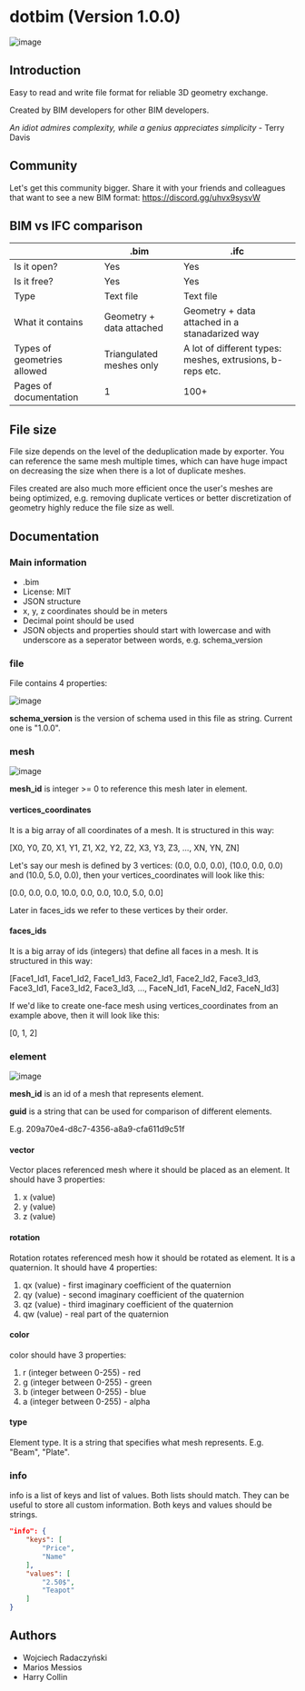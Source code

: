 # dotbim (Version 1.0.0)

![image](https://user-images.githubusercontent.com/47977819/152003486-5d12be0e-43b2-4cf9-a37f-df406781ba11.png)

## Introduction

Easy to read and write file format for reliable 3D geometry exchange.

Created by BIM developers for other BIM developers.

<em>An idiot admires complexity, while a genius appreciates simplicity</em> - Terry Davis

## Community
Let's get this community bigger. Share it with your friends and colleagues that want to see a new BIM format: 
https://discord.gg/uhvx9sysvW

## BIM vs IFC comparison

|                             | .bim                     | .ifc                                                      |
| --------------------------- | ------------------------ | --------------------------------------------------------- |
| Is it open?                 | Yes                      | Yes                                                       |
| Is it free?                 | Yes                      | Yes                                                       |
| Type                        | Text file                | Text file                                                 |
| What it contains            | Geometry + data attached | Geometry + data attached in a stanadarized way            |
| Types of geometries allowed | Triangulated meshes only | A lot of different types: meshes, extrusions, b-reps etc. |
| Pages of documentation      | 1                        | 100+                                                      |

## File size

File size depends on the level of the deduplication made by exporter. You can reference the same mesh multiple times, which can have huge impact on decreasing the size when there is a lot of duplicate meshes.

Files created are also much more efficient once the user's meshes are being optimized, e.g. removing duplicate vertices or better discretization of geometry highly reduce the file size as well.

## Documentation

### Main information

- .bim
- License: MIT
- JSON structure
- x, y, z coordinates should be in meters
- Decimal point should be used
- JSON objects and properties should start with lowercase and with underscore as a seperator between words, e.g. schema_version 

### file

File contains 4 properties:

![image](https://user-images.githubusercontent.com/47977819/151888709-b3ea20a0-e3be-45cb-84cd-0e2abc971669.png)

**schema_version** is the version of schema used in this file as string. Current one is "1.0.0".

### mesh

![image](https://user-images.githubusercontent.com/47977819/151888781-3eeedad7-7114-4bbb-9d78-71c046490811.png)

**mesh_id** is integer >= 0 to reference this mesh later in element.

#### vertices_coordinates

It is a big array of all coordinates of a mesh. It is structured in this way:

[X0, Y0, Z0, X1, Y1, Z1, X2, Y2, Z2, X3, Y3, Z3, ..., XN, YN, ZN]

Let's say our mesh is defined by 3 vertices: (0.0, 0.0, 0.0), (10.0, 0.0, 0.0) and (10.0, 5.0, 0.0), then your vertices_coordinates will look like this:

[0.0, 0.0, 0.0, 10.0, 0.0, 0.0, 10.0, 5.0, 0.0]

Later in faces_ids we refer to these vertices by their order.

#### faces_ids

It is a big array of ids (integers) that define all faces in a mesh. It is structured in this way:

[Face1_Id1, Face1_Id2, Face1_Id3, Face2_Id1, Face2_Id2, Face3_Id3, Face3_Id1, Face3_Id2, Face3_Id3, ..., FaceN_Id1, FaceN_Id2, FaceN_Id3]

If we'd like to create one-face mesh using vertices_coordinates from an example above, then it will look like this:

[0, 1, 2]

### element

![image](https://user-images.githubusercontent.com/47977819/151888827-b7a815e8-5e61-4111-9477-f9f61e2f2054.png)

**mesh_id** is an id of a mesh that represents element.

**guid** is a string that can be used for comparison of different elements. 

E.g. 209a70e4-d8c7-4356-a8a9-cfa611d9c51f

#### vector

Vector places referenced mesh where it should be placed as an element. It should have 3 properties:

1. x (value)
2. y (value)
3. z (value)

#### rotation

Rotation rotates referenced mesh how it should be rotated as element. It is a quaternion. It should have 4 properties:

1. qx (value) - first imaginary coefficient of the quaternion
2. qy (value) - second imaginary coefficient of the quaternion
3. qz (value) - third imaginary coefficient of the quaternion
4. qw (value) - real part of the quaternion

#### color

color should have 3 properties:

1. r (integer between 0-255) - red
2. g (integer between 0-255) - green
3. b (integer between 0-255) - blue
4. a (integer between 0-255) - alpha

#### type

Element type. It is a string that specifies what mesh represents. E.g. "Beam", "Plate".

### info

info is a list of keys and list of values. Both lists should match. They can be useful to store all custom information. Both keys and values should be strings.

```json
"info": {
    "keys": [
        "Price",
        "Name"
    ],
    "values": [
        "2.50$",
        "Teapot"
    ]
}
```

## Authors

- Wojciech Radaczyński
- Marios Messios
- Harry Collin
